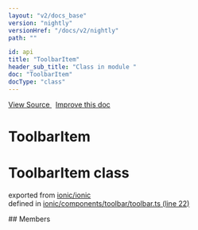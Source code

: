 ```yaml
---
layout: "v2/docs_base"
version: "nightly"
versionHref: "/docs/v2/nightly"
path: ""

id: api
title: "ToolbarItem"
header_sub_title: "Class in module "
doc: "ToolbarItem"
docType: "class"
---
```



<div class="improve-docs">
  <a href='http://github.com/driftyco/ionic2/tree/master/ionic/components/toolbar/toolbar.ts#L21'>
    View Source
  </a>
  &nbsp;
  <a href='http://github.com/driftyco/ionic2/edit/master/ionic/components/toolbar/toolbar.ts#L21'>
    Improve this doc
  </a>
</div>




<h1 class="api-title">

  ToolbarItem



</h1>








<h1 class="class export">ToolbarItem <span class="type">class</span></h1>
<p class="module">exported from <a href='undefined'>ionic/ionic</a><br/>
defined in <a href="https://github.com/driftyco/ionic2/tree/master/ionic/components/toolbar/toolbar.ts#L22-L32">ionic/components/toolbar/toolbar.ts (line 22)</a>
</p>
<p></p>
## Members


